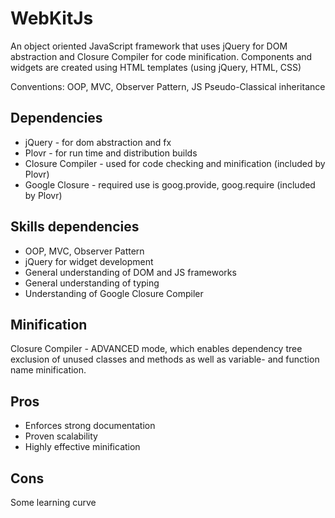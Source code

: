 WebKitJs
========

An object oriented JavaScript framework that uses jQuery for DOM abstraction and Closure Compiler 
for code minification. Components and widgets are created using HTML templates 
(using jQuery, HTML, CSS)

Conventions: OOP, MVC, Observer Pattern, JS Pseudo-Classical inheritance


Dependencies
------------
- jQuery - for dom abstraction and fx
- Plovr - for run time and distribution builds
- Closure Compiler - used for code checking and minification (included by Plovr)
- Google Closure - required use is goog.provide, goog.require (included by Plovr)

Skills dependencies
-------------------
- OOP, MVC, Observer Pattern
- jQuery for widget development
- General understanding of DOM and JS frameworks
- General understanding of typing
- Understanding of Google Closure Compiler

Minification
------------
Closure Compiler - ADVANCED mode, which enables dependency tree exclusion of unused classes 
and methods as well as variable- and function name minification.


Pros
----
- Enforces strong documentation
- Proven scalability
- Highly effective minification

Cons
----
Some learning curve
